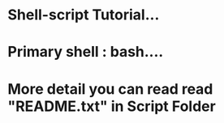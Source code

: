 # Shell-script Tutorial...
# Primary shell : bash....
# More detail you can read read "README.txt" in Script Folder
